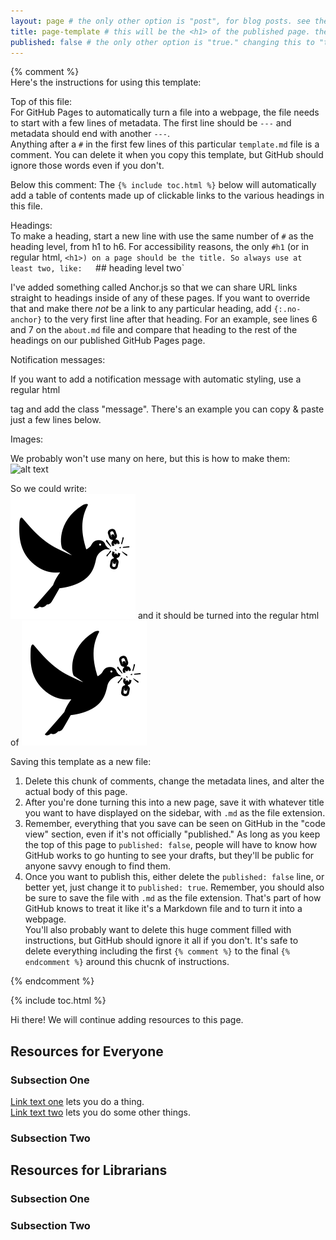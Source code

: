 ```yaml
---  
layout: page # the only other option is "post", for blog posts. see the post template in the `_posts` folder.  
title: page-template # this will be the <h1> of the published page. the title here doesn't have to be the same as the name of this file.  
published: false # the only other option is "true." changing this to "true" will publish the page and add it to our sidebar list automatically. github will automatically publish any file that starts at least two sets of `---` and ends with `.md`. including "published: false" lets us work on this file until we feel it's ready to go truly live… but people can still see our drafts if they know where to look on github.  
---  
```


{% comment %}  
  Here's the instructions for using this template:  

  Top of this file:  
  For GitHub Pages to automatically turn a file into a webpage, the file needs to start with a few lines of metadata. The first line should be `---` and metadata should end with another `---`.  
  Anything after a `#` in the first few lines of this particular `template.md` file is a comment. You can delete it when you copy this template, but GitHub should ignore those words even if you don't.  
  
  Below this comment: 
  The `{% include toc.html %}` below will automatically add a table of contents made up of clickable links to the various headings in this file.   
  
  Headings:  
  To make a heading, start a new line with use the same number of `#` as the heading level, from h1 to h6. For accessibility reasons, the only `#h1` (or in regular html, `<h1>) on a page should be the title. So always use at least two, like:  
  `## heading level two`  
  
  I've added something called Anchor.js so that we can share URL links straight to headings inside of any of these pages. If you want to override that and make there _not_ be a link to any particular heading, add `{:.no-anchor}` to the very first line after that heading. For an example, see lines 6 and 7 on the `about.md` file and compare that heading to the rest of the headings on our published GitHub Pages page.  
  
  Notification messages:  
  
  If you want to add a notification message with automatic styling, use a regular html <p> tag and add the class "message". There's an example you can copy & paste just a few lines below.  
  
  Images:  
  
  We probably won't use many on here, but this is how to make them:  
  ![alt text](path/to/image)    
  
  So we could write:  
  ![dove breaking a chain with its beak](public/images/dove.png) and it should be turned into the regular html of <img src="public/images/dove.png" alt="dove breaking a chain with its beak">  
  
  Saving this template as a new file:  
  
  1. Delete this chunk of comments, change the metadata lines, and alter the actual body of this page. 
  2. After you're done turning this into a new page, save it with whatever title you want to have displayed on the sidebar, with `.md` as the file extension.  
  3. Remember, everything that you save can be seen on GitHub in the "code view" section, even if it's not officially "published." As long as you keep the top of this page to `published: false`, people will have to know how GitHub works to go hunting to see your drafts, but they'll be public for anyone savvy enough to find them.  
  4. Once you want to publish this, either delete the `published: false` line, or better yet, just change it to `published: true`. Remember, you should also be sure to save the file with `.md` as the file extension. That's part of how GitHub knows to treat it like it's a Markdown file and to turn it into a webpage.  
  You'll also probably want to delete this huge comment filled with instructions, but GitHub should ignore it all if you don't. It's safe to delete everything including the first `{% comment %}` to the final `{% endcomment %}` around this chucnk of instructions.  
  
{% endcomment %}

{% include toc.html %}  

<p class="message">
  Hi there! We will continue adding resources to this page.
</p>

## Resources for Everyone  

### Subsection One  

[Link text one](http://www.example.com) lets you do a thing.  
[Link text two](http://www.example.com) lets you do some other things.  

### Subsection Two  

## Resources for Librarians  

### Subsection One  

### Subsection Two   

